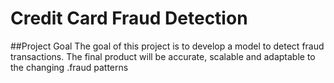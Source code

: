# Credit Card Fraud Detection

##Project Goal
The goal of this project is to develop a model to 
detect fraud transactions. The final product will 
be accurate, scalable and adaptable to the changing 
.fraud patterns
